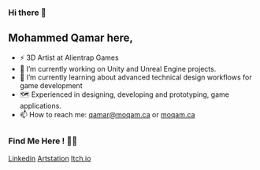 ### Hi there 👋

## Mohammed Qamar here,
- ⚡ 3D Artist at Alientrap Games
- 🔭 I’m currently working on Unity and Unreal Engine projects.
- 🌱 I’m currently learning about advanced technical design workflows for game development
- 🗺 Experienced in designing, developing and prototyping, game applications.
- 📫 How to reach me: qamar@moqam.ca or [moqam.ca](https://moqam.ca/)

##

### Find Me Here ! 🙋‍♂️

[Linkedin](https://www.linkedin.com/in/moqam)    [Artstation](https://www.artstation.com/moqam)    [Itch.io](https://mohammed-qamar.itch.io/)
